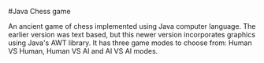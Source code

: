 #Java Chess game

An ancient game of chess implemented using Java computer language. The earlier version was text based, but this newer
version incorporates graphics using Java's AWT library. It has three game modes to choose from: Human VS Human,
Human VS AI and AI VS AI modes. 